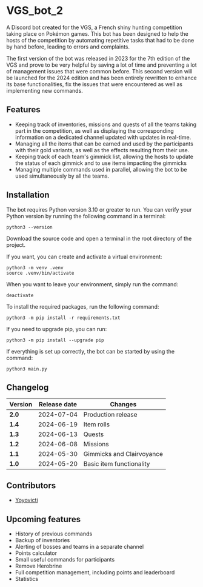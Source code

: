 # VGS_bot_2
A Discord bot created for the VGS, a French shiny hunting competition taking place on Pokémon games. This bot has been designed to help the hosts of the competition by automating repetitive tasks that had to be done by hand before, leading to errors and complaints.

The first version of the bot was released in 2023 for the 7th edition of the VGS and prove to be very helpful by saving a lot of time and preventing a lot of management issues that were common before. This second version will be launched for the 2024 edition and has been entirely rewritten to enhance its base functionalities, fix the issues that were encountered as well as implementing new commands.

## Features
- Keeping track of inventories, missions and quests of all the teams taking part in the competition, as well as displaying the corresponding information on a dedicated channel updated with updates in real-time.
- Managing all the items that can be earned and used by the participants with their gold variants, as well as the effects resulting from their use.
- Keeping track of each team's gimmick list, allowing the hosts to update the status of each gimmick and to use items impacting the gimmicks
- Managing multiple commands used in parallel, allowing the bot to be used simultaneously by all the teams.

## Installation
The bot requires Python version 3.10 or greater to run. You can verify your Python version by running the following command in a terminal:
```
python3 --version
```

Download the source code and open a terminal in the root directory of the project.

If you want, you can create and activate a virtual environment:
```
python3 -m venv .venv
source .venv/bin/activate
```

When you want to leave your environment, simply run the command:
```
deactivate
```

To install the required packages, run the following command:
```
python3 -m pip install -r requirements.txt
```

If you need to upgrade pip, you can run:
```
python3 -m pip install --upgrade pip
```

If everything is set up correctly, the bot can be started by using the command:
```
python3 main.py
```

## Changelog
| <b>Version | <b>Release date | <b>Changes                |
|------------|-----------------|---------------------------|
| <b>2.0     | 2024-07-04      | Production release        |
| <b>1.4     | 2024-06-19      | Item rolls                |
| <b>1.3     | 2024-06-13      | Quests                    |
| <b>1.2     | 2024-06-08      | Missions                  |
| <b>1.1     | 2024-05-30      | Gimmicks and Clairvoyance |
| <b>1.0     | 2024-05-20      | Basic item functionality  |

## Contributors
- [Yoyovicti](https://github.com/Yoyovicti)

## Upcoming features
- History of previous commands
- Backup of inventories
- Alerting of bosses and teams in a separate channel
- Points calculator
- Small useful commands for participants
- Remove Herobrine
- Full competition management, including points and leaderboard
- Statistics